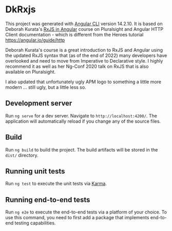 # DkRxjs

This project was generated with [Angular CLI](https://github.com/angular/angular-cli) version 14.2.10.
It is based on Deborah Kurata's [RxJS in Angular](https://app.pluralsight.com/library/courses/rxjs-angular/table-of-contents) 
course on Pluralsight and Angular HTTP Client documentation - which is different from the Heroes tutorial 
https://angular.io/guide/http

Deborah Kurata's course is a great introduction to RxJS and Angular using the updated RxJS syntax that (as of the end 
of 2022) many developers have overlooked and need to move from Imperative to Declarative style.  I highly recommend it 
as well as her Ng-Conf 2020 talk on RxJS that is also available on Pluralsight.

I also updated that unfortunately ugly APM logo to something a little more modern ... still ugly, but a little less so.

## Development server

Run `ng serve` for a dev server. Navigate to `http://localhost:4200/`. The application will automatically reload if you 
change any of the source files.

## Build

Run `ng build` to build the project. The build artifacts will be stored in the `dist/` directory.

## Running unit tests

Run `ng test` to execute the unit tests via [Karma](https://karma-runner.github.io).

## Running end-to-end tests

Run `ng e2e` to execute the end-to-end tests via a platform of your choice. To use this command, you need to first add 
a package that implements end-to-end testing capabilities.

